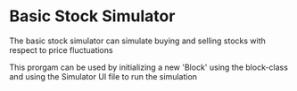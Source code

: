 # Basic Stock Simulator

The basic stock simulator can simulate buying and selling stocks with respect to price fluctuations

This prorgam can be used by initializing a new 'Block' using the block-class and using the Simulator UI file to run the simulation
